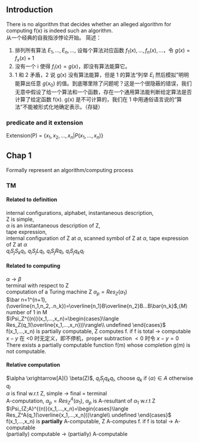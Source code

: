 ## Introduction
There is no algorithm that decides whether an alleged algorithm for computing f(x) is indeed such an algorithm.  
从一个经典的自我指涉悖论开始。
简述：
1. 排列所有算法 $E_1,...,E_n,...$, 设每个算法对应函数 $f_1(x),...,f_n(x),...$，令 $g(x)=f_x(x)+1$  
2. 没有一个 i 使得 $f_i(x)=g(x)$，即没有算法能算它。
3. 1 和 2 矛盾，2 说 g(x) 没有算法能算，但是 1 的算法“列举 $E_i$ 然后模拟”明明能算出任意 $g(x_0)$ 的值。到底哪里除了问题呢？这是一个很隐蔽的错误，我们无意中假设了给一个算法和一个函数，存在一个通用算法能判断给定算法是否计算了给定函数 f(x). g(x) 是不可计算的，我们在 1 中用通俗语言说的“算法”不能被形式化地确定表示。（存疑）

### predicate and it extension
Extension(P) = $\{x_1, x_2, ..., x_n|P(x_1,...,x_n)\}$

## Chap 1
Formally represent an algorithm/computing process  
### TM
#### Related to definition
internal configurations, alphabet, instantaneous description,   
Z is simple,   
$\alpha$ is an instantaneous description of Z,   
tape expression,   
internal configuration of Z at $\alpha$, scanned symbol of Z at $\alpha$, tape expression of Z at $\alpha$  
$q_iS_jS_kq_l$, $q_iS_jLq_l$, $q_iS_jRq_l$, $q_iS_jq_kq_l$
#### Related to computing
$\alpha\rightarrow\beta$  
terminal with respect to Z  
computation of a Turing machine Z
$\alpha_p=Res_Z(\alpha_1)$  
$\bar n=1^{n+1}, (\overline{n_1,n_2,..n_k})=\overline{n_1}B\overline{n_2}B...B\bar{n_k}$,$\langle M\rangle$ number of 1 in M  
$\Psi_Z^{(n)}(x_1,...,x_n)=\begin{cases}\langle Res_Z(q_1(\overline{x_1,...,x_n}))\rangle\\ undefined \end{cases}$  
f(x_1,...,x_n) is partially computable, Z computes f. if f is total -> computable  
$x-y$ 在 <0 时无定义，即不停机，proper subtraction $<0$ 时令 $x-y=0$  
There exists a partially computable function f(m) whose completion g(m) is not computable.  
#### Relative computation
$\alpha \xrightarrow[A]{} \beta(Z)$, $q_iS_jq_kq_l$, choose $q_k$ if $\langle\alpha\rangle\in A$ otherwise $q_l$  
$\alpha$ is final w.r.t Z, simple -> final = terminal  
A-computation, $\alpha_p=Res_Z^A(\alpha_1)$, $\alpha_p$ is A-resultant of $\alpha_1$ w.r.t Z  
$\Psi_{Z;A}^{(n)}(x_1,...,x_n)=\begin{cases}\langle Res_Z^A(q_1(\overline{x_1,...,x_n}))\rangle\\ undefined \end{cases}$  
f(x_1,...,x_n) is <b>partially</b> A-computable, Z A-computes f. if f is total -> A-computable  
(partially) computable -> (partially) A-computable